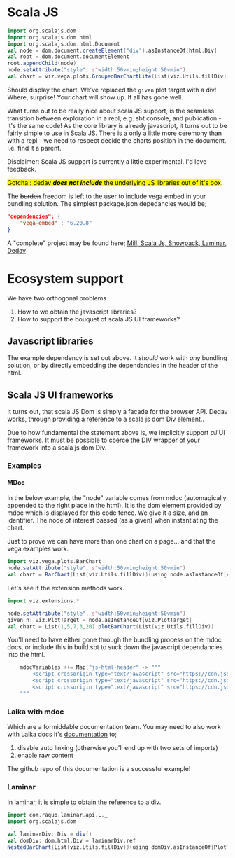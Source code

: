 # Scala JS

```scala
import org.scalajs.dom
import org.scalajs.dom.html
import org.scalajs.dom.html.Document
val node = dom.document.createElement("div").asInstanceOf[html.Div]
val root = dom.document.documentElement
root.appendChild(node)
node.setAttribute("style", s"width:50vmin;height:50vmin")
val chart = viz.vega.plots.GroupedBarChartLite(List(viz.Utils.fillDiv))(using node.asInstanceOf[html.Div])
```
Should display the chart. We've replaced the ```given``` plot target with a div! Where, surprise! Your chart will show up. If all has gone well.

What turns out to be really nice about scala JS support, is the seamless transition between exploration in a repl, e.g. sbt console, and  publication - it's the same code! As the core library is already javascript, it turns out to be fairly simple to use in Scala JS. There is a only a little more ceremony than with a repl - we need to respect decide the charts position in the document. i.e. find it a parent. 

Disclaimer: Scala JS support is currently a little experimental. I'd love feedback.

<mark>Gotcha : dedav ***does not include*** the underlying JS libraries out of it's box</mark>. 

The ~~burden~~ freedom is left to the user to include vega embed in your bundling solution. The simplest package.json depedancies would be;

```json
"dependencies": {
    "vega-embed" : "6.20.8"
}
```
A "complete" project may be found here; 
[Mill, Scala Js, Snowpack, Laminar, Dedav](https://github.com/Quafadas/scalajs-snowpack-example)

# Ecosystem support
We have two orthogonal problems

1. How to we obtain the javascript libraries? 
2. How to support the bouquet of scala JS UI frameworks? 

## Javascript libraries
The example dependency is set out above. It _should_ work with _any_ bundling solution, or by directly embedding the dependancies in the header of the html.

## Scala JS UI frameworks
It turns out, that scala JS Dom is simply a facade for the browser API. Dedav works, through providing a reference to a scala js dom Div element.. 

Due to how fundamental the statement above is, we implicitly support _all_ UI frameworks. It must be possible to coerce the DIV wrapper of your framework into a scala js dom Div.  

### Examples
#### MDoc
In the below example, the "node" variable comes from mdoc (automagically appended to the right place in the html). It is the dom element provided by mdoc which is displayed for this code fence. We give it a size, and an identifier. The node of interest passed (as a given) when instantiating the chart. 

Just to prove we can have more than one chart on a page... and that the vega examples work.

```scala
import viz.vega.plots.BarChart
node.setAttribute("style", s"width:50vmin;height:50vmin")
val chart = BarChart(List(viz.Utils.fillDiv))(using node.asInstanceOf[viz.PlotTarget])
```
Let's see if the extension methods work. 

```scala mdoc:js
import viz.extensions.*

node.setAttribute("style", s"width:50vmin;height:50vmin")
given n: viz.PlotTarget = node.asInstanceOf[viz.PlotTarget]
val chart = List(1,5,7,3,20).plotBarChart(List(viz.Utils.fillDiv))
```
You'll need to have either gone through the bundling process on the mdoc docs, or include this in build.sbt to suck down the javascript dependancies into the html.

```scala
    mdocVariables ++= Map("js-html-header" -> """
        <script crossorigin type="text/javascript" src="https://cdn.jsdelivr.net/npm/vega@5"></script>
        <script crossorigin type="text/javascript" src="https://cdn.jsdelivr.net/npm/vega-lite@5"></script>
        <script crossorigin type="text/javascript" src="https://cdn.jsdelivr.net/npm/vega-embed@6"></script>
    """
```
### Laika with mdoc
Which are a formiddable documentation team. You may need to also work with Laika docs it's [documentation](https://planet42.github.io/Laika/0.18/02-running-laika/01-sbt-plugin.html) to; 

1. disable auto linking (otherwise you'll end up with two sets of imports)
2. enable raw content

The github repo of this documentation is a successful example!

### Laminar
In laminar, it is simple to obtain the reference to a div.

```scala
import com.raquo.laminar.api.L._
import org.scalajs.dom

val laminarDiv: Div = div()
val domDiv: dom.html.Div = laminarDiv.ref
NestedBarChart(List(viz.Utils.fillDiv))(using domDiv.asInstanceOf[PlotTarget])
```